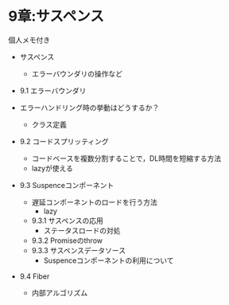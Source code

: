 # 9章:サスペンス
個人メモ付き

- サスペンス
  - エラーバウンダリの操作など

- 9.1 エラーバウンダリ
 - エラーハンドリング時の挙動はどうするか？
   - クラス定義

- 9.2 コードスプリッティング
  - コードベースを複数分割することで，DL時間を短縮する方法
  - lazyが使える

- 9.3 Suspenceコンポーネント 
  - 遅延コンポーネントのロードを行う方法    
    - lazy
  - 9.3.1 サスペンスの応用
    - ステータスロードの対処
  - 9.3.2 Promiseのthrow
  - 9.3.3 サスペンスデータソース
    - Suspenceコンポーネントの利用について

- 9.4 Fiber
  - 内部アルゴリズム
